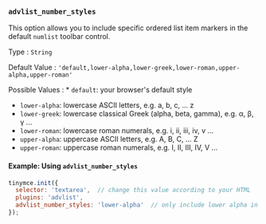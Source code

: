 ### `advlist_number_styles`

This option allows you to include specific ordered list item markers in the default `numlist` toolbar control.

Type
: `String`

Default Value
: `'default,lower-alpha,lower-greek,lower-roman,upper-alpha,upper-roman'`

Possible Values
: * `default`: your browser's default style
* `lower-alpha`: lowercase ASCII letters, e.g. a, b, c, ... z
* `lower-greek`: lowercase classical Greek (alpha, beta, gamma), e.g. α, β, γ ...
* `lower-roman`: lowercase roman numerals, e.g. i, ii, iii, iv, v ...
* `upper-alpha`: uppercase ASCII letters, e.g. A, B, C, ... Z
* `upper-roman`: uppercase roman numerals, e.g. I, II, III, IV, V ...

#### Example: Using `advlist_number_styles`

```js
tinymce.init({
  selector: 'textarea',  // change this value according to your HTML
  plugins: 'advlist',
  advlist_number_styles: 'lower-alpha'  // only include lower alpha in list
});
```